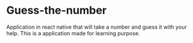 # Guess-the-number
Application in react native that will take a number and guess it with your help. This is a application made for learning purpose.
